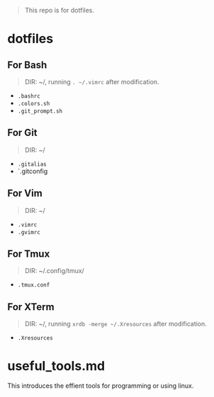 > This repo is for dotfiles.

# dotfiles

## For Bash
> DIR: ~/, running `. ~/.vimrc` after modification.
- `.bashrc`
- `.colors.sh`
- `.git_prompt.sh`

## For Git
> DIR: ~/
- `.gitalias`
- `.gitconfig

## For Vim
> DIR: ~/
- `.vimrc`
- `.gvimrc`

## For Tmux
> DIR: ~/.config/tmux/
- `.tmux.conf`

## For XTerm
> DIR: ~/, running `xrdb -merge ~/.Xresources` after modification.
- `.Xresources`

# useful_tools.md
This introduces the effient tools for programming or using linux.
